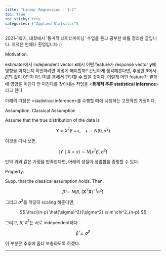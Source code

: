 ```yaml
---
title: "Linear Regression - 1-2"
toc: true
toc_sticky: true
categories: ["Applied Statsitcs"]
---
```


2021-1학기, 대학에서 '통계적 데이터마이닝' 수업을 듣고 공부한 바를 정리한 글입니다. 지적은 언제나 환영입니다 :)

<span class="statement-title">Motivation.</span><br>

estimator에서 independent vector $\mathbf{x}$에서 어떤 feature가 response vector $\mathbf{y}$에 영향을 미치는지 확인하려면 어떻게 해야할까? 간단하게 생각해본다면, 추정한 $\hat{\beta}$에서 $\hat{\beta}_i$의 값이 0인지 아닌지를 통해서 판단할 수 있을 것이다. 이렇게 어떤 feature가 결과에 영향을 미친다 안 미친다를 찾아내는 작업을 \<**통계적 추론 statistical inference**\>라고 한다.

아래의 가정은 \<statistical inference\>를 수행할 때에 시행하는 고전적인 가정이다.

<span class="statement-title">Assumption.</span> Classical Assumption<br>

Assume that the true distribution of the data is

$$
Y = X^T \beta + \epsilon, \quad \epsilon \sim N(0, \sigma^2)
$$

이것을 다시 쓰면,

$$
(Y \mid X = x) \sim N(x^T \beta, \; \sigma^2)
$$

만약 위와 같은 가정을 만족한다면, 아래의 성질이 성립함을 증명할 수 있다.

<span class="statement-title">Property.</span><br>

Supp. that the classical assumption holds. Then,

$$
\hat{\beta} \sim N(\beta, \; (\mathbf{X}^T \mathbf{X})^{-1} \sigma^2)
$$

그리고 $\hat{\sigma}^2$를 적당히 scaling 해준다면,

$$
\frac{(n-p) \hat{\sigma}^2}{\sigma^2} \sim \chi^2_{n-p}
$$

그리고, $\hat{\beta}$, $\hat{\sigma}^2$는 서로 independent하다.

$$
\hat{\beta} \perp \hat{\sigma}^2
$$

이 부분은 추후에 좀더 보충하도록 하겠다.

<hr/>

